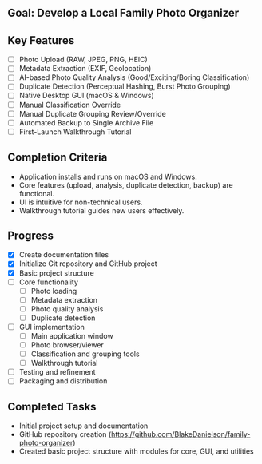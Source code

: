 ## Goal: Develop a Local Family Photo Organizer

## Key Features

- [ ] Photo Upload (RAW, JPEG, PNG, HEIC)
- [ ] Metadata Extraction (EXIF, Geolocation)
- [ ] AI-based Photo Quality Analysis (Good/Exciting/Boring Classification)
- [ ] Duplicate Detection (Perceptual Hashing, Burst Photo Grouping)
- [ ] Native Desktop GUI (macOS & Windows)
- [ ] Manual Classification Override
- [ ] Manual Duplicate Grouping Review/Override
- [ ] Automated Backup to Single Archive File
- [ ] First-Launch Walkthrough Tutorial

## Completion Criteria

- Application installs and runs on macOS and Windows.
- Core features (upload, analysis, duplicate detection, backup) are functional.
- UI is intuitive for non-technical users.
- Walkthrough tutorial guides new users effectively.

## Progress

- [x] Create documentation files
- [x] Initialize Git repository and GitHub project
- [x] Basic project structure
- [ ] Core functionality
  - [ ] Photo loading
  - [ ] Metadata extraction
  - [ ] Photo quality analysis
  - [ ] Duplicate detection
- [ ] GUI implementation
  - [ ] Main application window
  - [ ] Photo browser/viewer
  - [ ] Classification and grouping tools
  - [ ] Walkthrough tutorial
- [ ] Testing and refinement
- [ ] Packaging and distribution

## Completed Tasks

- Initial project setup and documentation
- GitHub repository creation (https://github.com/BlakeDanielson/family-photo-organizer)
- Created basic project structure with modules for core, GUI, and utilities 